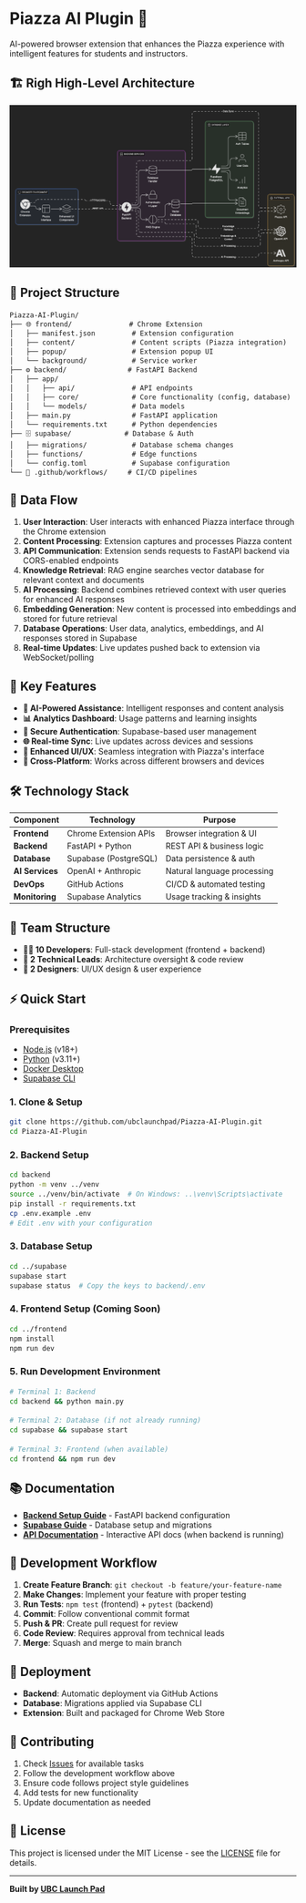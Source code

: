 # Piazza AI Plugin 🧠

AI-powered browser extension that enhances the Piazza experience with intelligent features for students and instructors.

## 🏗️ Righ High-Level Architecture

![Architecture Diagram](./docs/media/rough-architecture-diagram.png)
## 📁 Project Structure

```
Piazza-AI-Plugin/
├── 🌐 frontend/              # Chrome Extension
│   ├── manifest.json         # Extension configuration
│   ├── content/              # Content scripts (Piazza integration)
│   ├── popup/                # Extension popup UI
│   └── background/           # Service worker
├── ⚙️ backend/               # FastAPI Backend
│   ├── app/
│   │   ├── api/              # API endpoints
│   │   ├── core/             # Core functionality (config, database)
│   │   └── models/           # Data models
│   ├── main.py               # FastAPI application
│   └── requirements.txt      # Python dependencies
├── 🗄️ supabase/             # Database & Auth
│   ├── migrations/           # Database schema changes
│   ├── functions/            # Edge functions
│   └── config.toml           # Supabase configuration
└── 🔧 .github/workflows/     # CI/CD pipelines
```

## 🔄 Data Flow

1. **User Interaction**: User interacts with enhanced Piazza interface through the Chrome extension
2. **Content Processing**: Extension captures and processes Piazza content
3. **API Communication**: Extension sends requests to FastAPI backend via CORS-enabled endpoints
4. **Knowledge Retrieval**: RAG engine searches vector database for relevant context and documents
5. **AI Processing**: Backend combines retrieved context with user queries for enhanced AI responses
6. **Embedding Generation**: New content is processed into embeddings and stored for future retrieval
7. **Database Operations**: User data, analytics, embeddings, and AI responses stored in Supabase
8. **Real-time Updates**: Live updates pushed back to extension via WebSocket/polling

## 🚀 Key Features

- **🤖 AI-Powered Assistance**: Intelligent responses and content analysis
- **📊 Analytics Dashboard**: Usage patterns and learning insights
- **🔐 Secure Authentication**: Supabase-based user management
- **🌐 Real-time Sync**: Live updates across devices and sessions
- **🎨 Enhanced UI/UX**: Seamless integration with Piazza's interface
- **📱 Cross-Platform**: Works across different browsers and devices

## 🛠️ Technology Stack

| Component       | Technology            | Purpose                     |
| --------------- | --------------------- | --------------------------- |
| **Frontend**    | Chrome Extension APIs | Browser integration & UI    |
| **Backend**     | FastAPI + Python      | REST API & business logic   |
| **Database**    | Supabase (PostgreSQL) | Data persistence & auth     |
| **AI Services** | OpenAI + Anthropic    | Natural language processing |
| **DevOps**      | GitHub Actions        | CI/CD & automated testing   |
| **Monitoring**  | Supabase Analytics    | Usage tracking & insights   |

## 🎯 Team Structure

- **👨‍💻 10 Developers**: Full-stack development (frontend + backend)
- **🔧 2 Technical Leads**: Architecture oversight & code review
- **🎨 2 Designers**: UI/UX design & user experience

## ⚡ Quick Start

### Prerequisites

- [Node.js](https://nodejs.org/) (v18+)
- [Python](https://python.org/) (v3.11+)
- [Docker Desktop](https://www.docker.com/products/docker-desktop/)
- [Supabase CLI](https://supabase.com/docs/guides/cli)

### 1. Clone & Setup

```bash
git clone https://github.com/ubclaunchpad/Piazza-AI-Plugin.git
cd Piazza-AI-Plugin
```

### 2. Backend Setup

```bash
cd backend
python -m venv ../venv
source ../venv/bin/activate  # On Windows: ..\venv\Scripts\activate
pip install -r requirements.txt
cp .env.example .env
# Edit .env with your configuration
```

### 3. Database Setup

```bash
cd ../supabase
supabase start
supabase status  # Copy the keys to backend/.env
```

### 4. Frontend Setup (Coming Soon)

```bash
cd ../frontend
npm install
npm run dev
```

### 5. Run Development Environment

```bash
# Terminal 1: Backend
cd backend && python main.py

# Terminal 2: Database (if not already running)
cd supabase && supabase start

# Terminal 3: Frontend (when available)
cd frontend && npm run dev
```

## 📚 Documentation

- **[Backend Setup Guide](./backend/README.md)** - FastAPI backend configuration
- **[Supabase Guide](./supabase/README.md)** - Database setup and migrations
- **[API Documentation](http://localhost:8000/docs)** - Interactive API docs (when backend is running)

## 🔧 Development Workflow

1. **Create Feature Branch**: `git checkout -b feature/your-feature-name`
2. **Make Changes**: Implement your feature with proper testing
3. **Run Tests**: `npm test` (frontend) + `pytest` (backend)
4. **Commit**: Follow conventional commit format
5. **Push & PR**: Create pull request for review
6. **Code Review**: Requires approval from technical leads
7. **Merge**: Squash and merge to main branch

## 🚀 Deployment

- **Backend**: Automatic deployment via GitHub Actions
- **Database**: Migrations applied via Supabase CLI
- **Extension**: Built and packaged for Chrome Web Store

## 🤝 Contributing

1. Check [Issues](https://github.com/ubclaunchpad/Piazza-AI-Plugin/issues) for available tasks
2. Follow the development workflow above
3. Ensure code follows project style guidelines
4. Add tests for new functionality
5. Update documentation as needed

## 📄 License

This project is licensed under the MIT License - see the [LICENSE](LICENSE) file for details.

---

**Built by [UBC Launch Pad](https://ubclaunchpad.ca/)**
